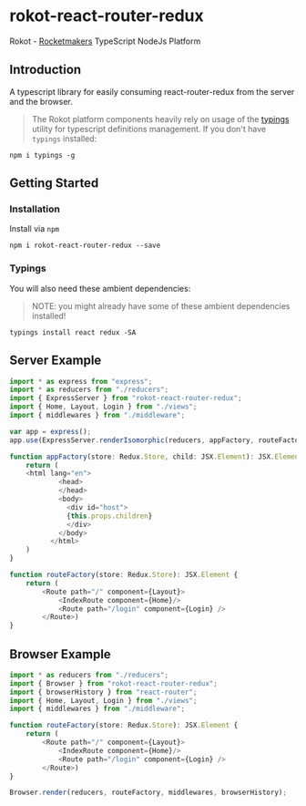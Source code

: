 # rokot-react-router-redux

Rokot - [Rocketmakers](http://www.rocketmakers.com/) TypeScript NodeJs Platform

## Introduction

A typescript library for easily consuming react-router-redux from the server and the browser.


>The Rokot platform components heavily rely on usage of the [typings](https://github.com/typings/typings) utility for typescript definitions management.
If you don't have `typings` installed:
```
npm i typings -g
```

## Getting Started

### Installation
Install via `npm`
```
npm i rokot-react-router-redux --save
```


### Typings

You will also need these ambient dependencies:
>NOTE: you might already have some of these ambient dependencies installed!

```
typings install react redux -SA
```

## Server Example
```typescript
import * as express from "express";
import * as reducers from "./reducers";
import { ExpressServer } from "rokot-react-router-redux";
import { Home, Layout, Login } from "./views";
import { middlewares } from "./middleware";

var app = express();
app.use(ExpressServer.renderIsomorphic(reducers, appFactory, routeFactory, middlewares))

function appFactory(store: Redux.Store, child: JSX.Element): JSX.Element {
    return (
    <html lang="en">
            <head>
            </head>
            <body>
              <div id="host">
              {this.props.children}
              </div>
            </body>
          </html>
    )
}

function routeFactory(store: Redux.Store): JSX.Element {
    return (
        <Route path="/" component={Layout}>
            <IndexRoute component={Home}/>
            <Route path="/login" component={Login} />
        </Route>)
}

```
## Browser Example

```typescript
import * as reducers from "./reducers";
import { Browser } from "rokot-react-router-redux";
import { browserHistory } from "react-router";
import { Home, Layout, Login } from "./views";
import { middlewares } from "./middleware";

function routeFactory(store: Redux.Store): JSX.Element {
    return (
        <Route path="/" component={Layout}>
            <IndexRoute component={Home}/>
            <Route path="/login" component={Login} />
        </Route>)
}

Browser.render(reducers, routeFactory, middlewares, browserHistory);
```